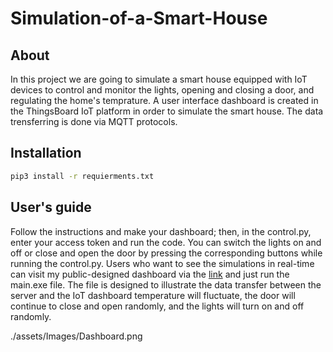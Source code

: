 # Simulation-of-a-Smart-House
About
-----
In this project we are going to simulate a smart house equipped with IoT devices to control and monitor the lights, opening and closing a door, and regulating the home's temprature. A user interface dashboard is created in the ThingsBoard IoT platform in order to simulate the smart house. The data trensferring is done via MQTT protocols.

Installation
------------
```sh
pip3 install -r requierments.txt
```
User's guide
------------
Follow the instructions and make your dashboard; then, in the control.py, enter your access token and run the code. You can switch the lights on and off or close and open the door by pressing the corresponding buttons while running the control.py.
Users who want to see the simulations in real-time can visit my public-designed dashboard via the [link](https://demo.thingsboard.io/dashboard/5f822670-0a71-11ec-a86d-6b65d9a2866e?publicId=0cc6e910-0a95-11ec-8e0e-d5779c4f3ddd) and just run the main.exe file. The file is designed to illustrate the data transfer between the server and the IoT dashboard temperature will fluctuate, the door will continue to close and open randomly, and the lights will turn on and off randomly.

./assets/Images/Dashboard.png

